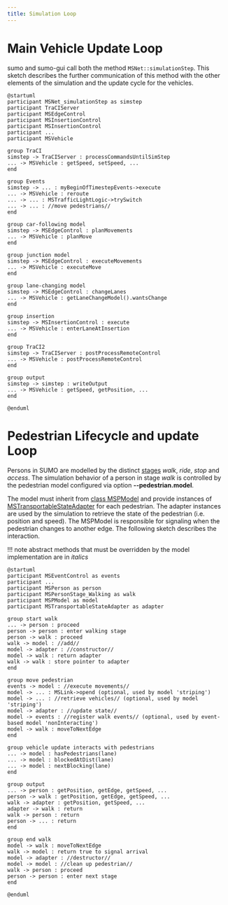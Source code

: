 ```yaml
---
title: Simulation Loop
---
```


# Main Vehicle Update Loop

sumo and sumo-gui call both the method `MSNet::simulationStep`.
This sketch describes the further communication of this method
with the other elements of the simulation and the update cycle for the vehicles.

```plantuml
@startuml
participant MSNet_simulationStep as simstep
participant TraCIServer
participant MSEdgeControl
participant MSInsertionControl
participant MSInsertionControl
participant ...
participant MSVehicle

group TraCI
simstep -> TraCIServer : processCommandsUntilSimStep
... -> MSVehicle : getSpeed, setSpeed, ...
end

group Events
simstep -> ... : myBeginOfTimestepEvents->execute
... -> MSVehicle : reroute
... -> ... : MSTrafficLightLogic->trySwitch
... -> ... : //move pedestrians//
end

group car-following model
simstep -> MSEdgeControl : planMovements
... -> MSVehicle : planMove
end

group junction model
simstep -> MSEdgeControl : executeMovements
... -> MSVehicle : executeMove
end

group lane-changing model
simstep -> MSEdgeControl : changeLanes
... -> MSVehicle : getLaneChangeModel().wantsChange
end

group insertion
simstep -> MSInsertionControl : execute
... -> MSVehicle : enterLaneAtInsertion
end

group TraCI2
simstep -> TraCIServer : postProcessRemoteControl
... -> MSVehicle : postProcessRemoteControl
end

group output
simstep -> simstep : writeOutput
... -> MSVehicle : getSpeed, getPosition, ...
end

@enduml
```

# Pedestrian Lifecycle and update Loop

Persons in SUMO are modelled by the distinct [stages](../../Specification/Persons.md#simulation_behavior) *walk*, *ride*, *stop* and *access*.
The simulation behavior of a person in stage *walk* is controlled by the pedestrian model configured via option **--pedestrian.model**.

The model must inherit from [class MSPModel]() and provide instances of [MSTransportableStateAdapter]() for each pedestrian. The adapter instances are used by the simulation to retrieve the state of the pedestrian (i.e. position and speed). The MSPModel is responsible for signaling when the pedestrian changes to another edge. The following sketch describes the interaction.

!!! note
    abstract methods that must be overridden by the model implementation are in *italics*

```plantuml
@startuml
participant MSEventControl as events
participant ...
participant MSPerson as person
participant MSPersonStage_Walking as walk
participant MSPModel as model
participant MSTransportableStateAdapter as adapter

group start walk
... -> person : proceed
person -> person : enter walking stage
person -> walk : proceed
walk -> model : //add//
model -> adapter : //constructor//
model -> walk : return adapter
walk -> walk : store pointer to adapter
end

group move pedestrian
events -> model : //execute movements//
model -> ... : MSLink->opend (optional, used by model 'striping')
model -> ... : //retrieve vehicles// (optional, used by model 'striping')
model -> adapter : //update state//
model -> events : //register walk events// (optional, used by event-based model 'nonInteracting')
model -> walk : moveToNextEdge
end

group vehicle update interacts with pedestrians
... -> model : hasPedestrians(lane)
... -> model : blockedAtDist(lane)
... -> model : nextBlocking(lane)
end

group output
... -> person : getPosition, getEdge, getSpeed, ...
person -> walk : getPosition, getEdge, getSpeed, ...
walk -> adapter : getPosition, getSpeed, ...
adapter -> walk : return
walk -> person : return
person -> ... : return
end

group end walk
model -> walk : moveToNextEdge
walk -> model : return true to signal arrival
model -> adapter : //destructor//
model -> model : //clean up pedestrian//
walk -> person : proceed
person -> person : enter next stage
end

@enduml
```
